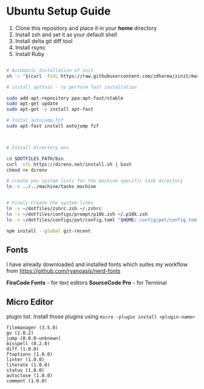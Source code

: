# Ubuntu Setup Guide

1. Clone this repository and place it in your **home** directory
2. Install zsh and set it as your default shell
3. Install delta git diff tool
4. Install rsync
5. Install Ruby

```sh

# Automatic Installation of znit
sh -c "$(curl -fsSL https://raw.githubusercontent.com/zdharma/zinit/master/doc/install.sh)"

# install aptfast - to perform fast installation

sudo add-apt-repository ppa:apt-fast/stable
sudo apt-get update
sudo apt-get -y install apt-fast

# Instal autojump,fzf
sudo apt-fast install autojump fzf



# Install Directory env

cd $DOTFILES_PATH/bin
curl -sfL https://direnv.net/install.sh | bash
chmod +x direnv

# create you system lints for the machine specific task directory
ln -s ../../machine/tasks machine


# Finaly Create the system links
ln -s ~/dotfiles/zshrc.zsh ~/.zshrc
ln -s ~/dotfiles/configs/prompt/p10k.zsh ~/.p10k.zsh
ln -s ~/dotfiles/configs/pet/config.toml "$HOME/.config/pet/config.toml"

npm install --global git-recent
```




## Fonts

I have already downloaded and installed fonts which suites my workflow from https://github.com/ryanoasis/nerd-fonts

**FiraCode Fonts** - for text editors
**SourceCode Pro** - for Terminal


## Micro Editor

plugin list. Install those plugins using `micro -plugin install <plugin-name>`

```
filemanager (3.5.0)
go (2.0.2)
jump (0.0.0-unknown)
misspell (0.2.0)
diff (1.0.0)
ftoptions (1.0.0)
linter (1.0.0)
literate (1.0.0)
status (1.0.0)
autoclose (1.0.0)
comment (1.0.0)
```